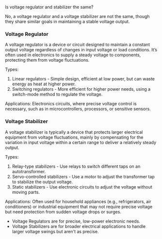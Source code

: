 Is voltage regulator and stabilizer the same?

No, a voltage regulator and a voltage stabilizer are not the same, though they share similar goals in maintaining a stable voltage output.

### Voltage Regulator

A voltage regulator is a device or circuit designed to maintain a constant output voltage regardless of changes in input voltage or load conditions. It’s often used in electronics to supply a steady voltage to components, protecting them from voltage fluctuations.

Types:

1. Linear regulators - Simple design, efficient at low power, but can waste energy as heat at higher power.
2. Switching regulators - More efficient for higher power needs, using a switch-mode method to regulate the voltage.

Applications: Electronics circuits, where precise voltage control is necessary, such as in microcontrollers, processors, or sensitive sensors.

### Voltage Stabilizer

A voltage stabilizer is typically a device that protects larger electrical equipment from voltage fluctuations, mainly by compensating for the variation in input voltage within a certain range to deliver a relatively steady output.

Types:

1. Relay-type stabilizers - Use relays to switch different taps on an autotransformer.
2. Servo-controlled stabilizers - Use a motor to adjust the transformer tap to stabilize the output voltage.
3. Static stabilizers - Use electronic circuits to adjust the voltage without moving parts.

Applications: Often used for household appliances (e.g., refrigerators, air conditioners) or industrial equipment that may not require precise voltage but need protection from sudden voltage drops or surges.

- Voltage Regulators are for precise, low-power electronic needs.
- Voltage Stabilizers are for broader electrical applications to handle larger voltage swings but aren't as precise.
